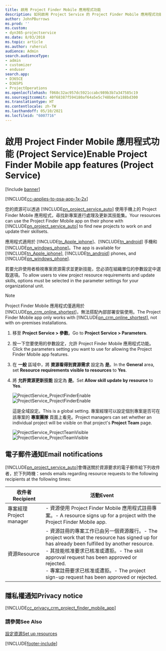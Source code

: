 ```yaml
---
title: 啟用 Project Finder Mobile 應用程式功能
description: 如何啟用 Project Service 的 Project Finder Mobile 應用程式功能
author: JohnPBurrows
ms.prod: ''
ms.custom:
- dyn365-projectservice
ms.date: 8/03/2018
ms.topic: article
ms.author: ruhercul
audience: Admin
search.audienceType:
- admin
- customizer
- enduser
search.app:
- D365CE
- D365PS
- ProjectOperations
ms.openlocfilehash: f068c32ac957dc5921ccabc989b3b7a347585c19
ms.sourcegitcommit: 40f68387f594180af64a5e5c748b6efa188bd300
ms.translationtype: HT
ms.contentlocale: zh-TW
ms.lasthandoff: 05/10/2021
ms.locfileid: "6007716"
---
```

# <a name="enable-project-finder-mobile-app-features-project-service"></a><span data-ttu-id="56849-103">啟用 Project Finder Mobile 應用程式功能 (Project Service)</span><span class="sxs-lookup"><span data-stu-id="56849-103">Enable Project Finder Mobile app features (Project Service)</span></span>

[!include [banner](../includes/psa-now-project-operations.md)]

[!INCLUDE[cc-applies-to-psa-app-1x-2x](../includes/cc-applies-to-psa-app-1x-2x.md)]

<span data-ttu-id="56849-104">您的資源可以透過 [!INCLUDE[pn_project_service_auto](../includes/pn-project-service-auto.md)] 使用手機上的 Project Finder Mobile 應用程式，尋找新專案進行處理及更新其技能集。</span><span class="sxs-lookup"><span data-stu-id="56849-104">Your resources can use the Project Finder Mobile app on their phone with [!INCLUDE[pn_project_service_auto](../includes/pn-project-service-auto.md)] to find new projects to work on and update their skillsets.</span></span>  
  
 <span data-ttu-id="56849-105">應用程式適用於 [!INCLUDE[tn_Apple_iphone](../includes/tn-apple-iphone.md)]、[!INCLUDE[tn_android](../includes/tn-android.md)] 手機和 [!INCLUDE[pn_windows_phone](../includes/pn-windows-phone.md)]。</span><span class="sxs-lookup"><span data-stu-id="56849-105">The app is available for [!INCLUDE[tn_Apple_iphone](../includes/tn-apple-iphone.md)], [!INCLUDE[tn_android](../includes/tn-android.md)] phones, and [!INCLUDE[pn_windows_phone](../includes/pn-windows-phone.md)].</span></span>  
    
 <span data-ttu-id="56849-106">若要允許使用者檢視專案資源需求並更新技能，您必須在組織單位的參數設定中選取選項。</span><span class="sxs-lookup"><span data-stu-id="56849-106">To allow users to view project resource requirements and update skills, options must be selected in the parameter settings for your organizational unit.</span></span>
  
> [!NOTE]
>  <span data-ttu-id="56849-107">Project Finder Mobile 應用程式僅適用於 [!INCLUDE[pn_crm_online_shortest](../includes/pn-crm-online-shortest.md)]，無法搭配內部部署安裝使用。</span><span class="sxs-lookup"><span data-stu-id="56849-107">The Project Finder Mobile app only works with [!INCLUDE[pn_crm_online_shortest](../includes/pn-crm-online-shortest.md)], not with on-premises installations.</span></span>  
  
1. <span data-ttu-id="56849-108">移至 **Project Service > 參數**。</span><span class="sxs-lookup"><span data-stu-id="56849-108">Go to **Project Service > Parameters**.</span></span>  
  
2. <span data-ttu-id="56849-109">按一下您要使用的參數設定，允許 Project Finder Mobile 應用程式功能。</span><span class="sxs-lookup"><span data-stu-id="56849-109">Click the parameters setting you want to use for allowing the Project Finder Mobile app features.</span></span>  
  
3. <span data-ttu-id="56849-110">在 **一般** 區域中，將 **資源看得到資源需求** 設定為 **是**。</span><span class="sxs-lookup"><span data-stu-id="56849-110">In the **General** area, set **Resource requirements visible to resources** to **Yes**.</span></span>  
  
4. <span data-ttu-id="56849-111">將 **允許資源更新技能** 設定為 **是**。</span><span class="sxs-lookup"><span data-stu-id="56849-111">Set **Allow skill update by resource** to **Yes**.</span></span>  
  
   <span data-ttu-id="56849-112">![ProjectService_ProjectFinderEnable](../psa/media/project-service-project-finder-enable.png "ProjectService_ProjectFinderEnable")</span><span class="sxs-lookup"><span data-stu-id="56849-112">![ProjectService_ProjectFinderEnable](../psa/media/project-service-project-finder-enable.png "ProjectService_ProjectFinderEnable")</span></span>  
  
   <span data-ttu-id="56849-113">這是全域設定。</span><span class="sxs-lookup"><span data-stu-id="56849-113">This is a global setting.</span></span> <span data-ttu-id="56849-114">專案經理可以設定個別專案是否可在該專案的 **專案團隊** 頁面上看見。</span><span class="sxs-lookup"><span data-stu-id="56849-114">Project managers can set whether an individual project will be visible on that project's **Project Team** page.</span></span>  
  
   <span data-ttu-id="56849-115">![ProjectService_ProjectTeamVisible](../psa/media/project-service-project-team-visible.png "ProjectService_ProjectTeamVisible")</span><span class="sxs-lookup"><span data-stu-id="56849-115">![ProjectService_ProjectTeamVisible](../psa/media/project-service-project-team-visible.png "ProjectService_ProjectTeamVisible")</span></span>  
  
## <a name="email-notifications"></a><span data-ttu-id="56849-116">電子郵件通知</span><span class="sxs-lookup"><span data-stu-id="56849-116">Email notifications</span></span>  
 [!INCLUDE[pn_project_service_auto](../includes/pn-project-service-auto.md)]<span data-ttu-id="56849-117">會傳送關於資源要求的電子郵件給下列收件者，於下列時機：</span><span class="sxs-lookup"><span data-stu-id="56849-117">sends emails regarding resource requests to the following recipients at the following times:</span></span>  
  
|<span data-ttu-id="56849-118">收件者</span><span class="sxs-lookup"><span data-stu-id="56849-118">Recipient</span></span>|<span data-ttu-id="56849-119">活動</span><span class="sxs-lookup"><span data-stu-id="56849-119">Event</span></span>|  
|---------------|-----------|  
|<span data-ttu-id="56849-120">專案經理</span><span class="sxs-lookup"><span data-stu-id="56849-120">Project manager</span></span>|<span data-ttu-id="56849-121">- 資源使用 Project Finder Mobile 應用程式註冊專案。</span><span class="sxs-lookup"><span data-stu-id="56849-121">- A resource signs up for a project with the Project Finder Mobile app.</span></span>|  
|<span data-ttu-id="56849-122">資源</span><span class="sxs-lookup"><span data-stu-id="56849-122">Resource</span></span>|<span data-ttu-id="56849-123">- 資源註冊的專案工作已由另一個資源履行。</span><span class="sxs-lookup"><span data-stu-id="56849-123">- The project work that the resource has signed up for has already been fulfilled by another resource.</span></span><br /><span data-ttu-id="56849-124">- 其技能核准要求已核准或遭拒。</span><span class="sxs-lookup"><span data-stu-id="56849-124">- The skill approval request has been approved or rejected.</span></span><br /><span data-ttu-id="56849-125">- 專案註冊要求已核准或遭拒。</span><span class="sxs-lookup"><span data-stu-id="56849-125">- The project sign-up request has been approved or rejected.</span></span>|  
  
## <a name="privacy-notice"></a><span data-ttu-id="56849-126">隱私權通知</span><span class="sxs-lookup"><span data-stu-id="56849-126">Privacy notice</span></span>  
 [!INCLUDE[cc_privacy_crm_project_finder_mobile_app](../includes/cc-privacy-crm-project-finder-mobile-app.md)]  
  
### <a name="see-also"></a><span data-ttu-id="56849-127">請參閱</span><span class="sxs-lookup"><span data-stu-id="56849-127">See Also</span></span>  
 [<span data-ttu-id="56849-128">設定資源</span><span class="sxs-lookup"><span data-stu-id="56849-128">Set up resources</span></span>](../psa/set-up-resources.md)


[!INCLUDE[footer-include](../includes/footer-banner.md)]